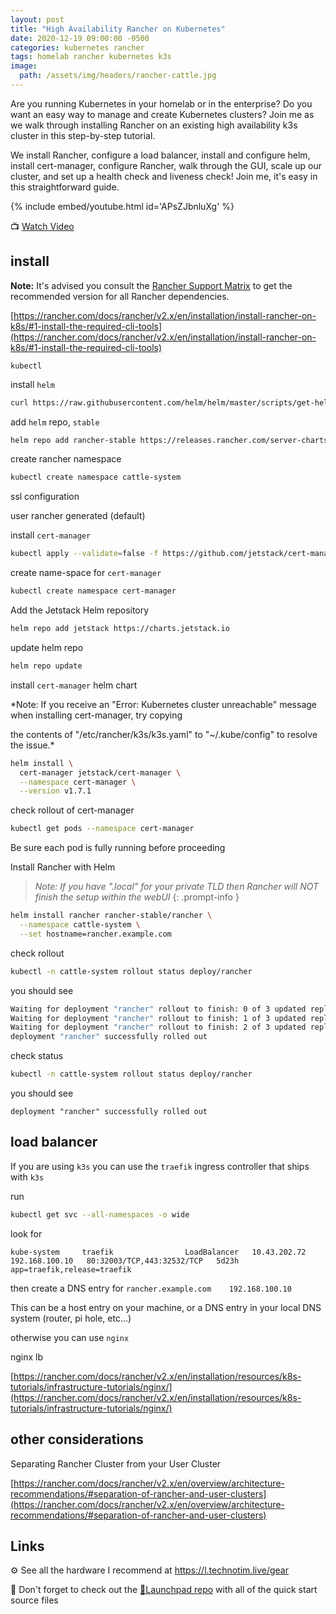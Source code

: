 ```yaml
---
layout: post
title: "High Availability Rancher on Kubernetes"
date: 2020-12-19 09:00:00 -0500
categories: kubernetes rancher
tags: homelab rancher kubernetes k3s
image:
  path: /assets/img/headers/rancher-cattle.jpg
---
```


Are you running Kubernetes in your homelab or in the enterprise?
Do you want an easy way to manage and create Kubernetes clusters?
Join me as we walk through installing Rancher on an existing high availability k3s cluster in this step-by-step tutorial.

We install Rancher, configure a load balancer, install and configure helm, install cert-manager, configure Rancher, walk through the GUI, scale up our cluster, and set up a health check and liveness check! Join me, it's easy in this straightforward guide.

{% include embed/youtube.html id='APsZJbnluXg' %}

📺 [Watch Video](https://www.youtube.com/watch?v=APsZJbnluXg)

## install

**Note:**
It's advised you consult the [Rancher Support Matrix](https://rancher.com/support-maintenance-terms/all-supported-versions)
to get the recommended version for all Rancher dependencies.

[https://rancher.com/docs/rancher/v2.x/en/installation/install-rancher-on-k8s/#1-install-the-required-cli-tools](https://rancher.com/docs/rancher/v2.x/en/installation/install-rancher-on-k8s/#1-install-the-required-cli-tools)

`kubectl`

install `helm`

```bash
curl https://raw.githubusercontent.com/helm/helm/master/scripts/get-helm-3 | bash
```

add `helm` repo, `stable`

```bash
helm repo add rancher-stable https://releases.rancher.com/server-charts/stable
```

create rancher namespace

```bash
kubectl create namespace cattle-system
```

ssl configuration

user rancher generated (default)

install `cert-manager`

```bash
kubectl apply --validate=false -f https://github.com/jetstack/cert-manager/releases/download/v1.7.1/cert-manager.crds.yaml
```

create name-space for `cert-manager`

```bash
kubectl create namespace cert-manager
```

Add the Jetstack Helm repository

 ```bash
 helm repo add jetstack https://charts.jetstack.io
 ```

update helm repo

```bash
helm repo update
```

install `cert-manager` helm chart

*Note: If you receive an "Error: Kubernetes cluster unreachable" message when installing cert-manager, try copying

the contents of "/etc/rancher/k3s/k3s.yaml" to "~/.kube/config" to resolve the issue.*

```bash
helm install \
  cert-manager jetstack/cert-manager \
  --namespace cert-manager \
  --version v1.7.1
```

check rollout of cert-manager

```bash
kubectl get pods --namespace cert-manager
```

Be sure each pod is fully running before proceeding

Install Rancher with Helm

> *Note: If you have ".local" for your private TLD then Rancher will NOT finish the setup within the webUI*
{: .prompt-info }

```bash
helm install rancher rancher-stable/rancher \
  --namespace cattle-system \
  --set hostname=rancher.example.com
```

check rollout

```bash
kubectl -n cattle-system rollout status deploy/rancher
```

you should see

```bash
Waiting for deployment "rancher" rollout to finish: 0 of 3 updated replicas are available...
Waiting for deployment "rancher" rollout to finish: 1 of 3 updated replicas are available...
Waiting for deployment "rancher" rollout to finish: 2 of 3 updated replicas are available...
deployment "rancher" successfully rolled out
```

check status

```bash
kubectl -n cattle-system rollout status deploy/rancher
```

you should see

```log
deployment "rancher" successfully rolled out
```

## load balancer

If you are using `k3s` you can use the `traefik` ingress controller that ships with `k3s`

run

```bash
kubectl get svc --all-namespaces -o wide
```

look for

```log
kube-system     traefik                LoadBalancer   10.43.202.72   192.168.100.10   80:32003/TCP,443:32532/TCP   5d23h   app=traefik,release=traefik
```

then create a DNS entry for `rancher.example.com    192.168.100.10`

This can be a host entry on your machine, or a DNS entry in your local DNS system (router, pi hole, etc...)

otherwise you can use `nginx`

nginx lb

[https://rancher.com/docs/rancher/v2.x/en/installation/resources/k8s-tutorials/infrastructure-tutorials/nginx/](https://rancher.com/docs/rancher/v2.x/en/installation/resources/k8s-tutorials/infrastructure-tutorials/nginx/)

## other considerations

Separating Rancher Cluster from your User Cluster

[https://rancher.com/docs/rancher/v2.x/en/overview/architecture-recommendations/#separation-of-rancher-and-user-clusters](https://rancher.com/docs/rancher/v2.x/en/overview/architecture-recommendations/#separation-of-rancher-and-user-clusters)

## Links

⚙️ See all the hardware I recommend at <https://l.technotim.live/gear>

🚀 Don't forget to check out the [🚀Launchpad repo](https://l.technotim.live/quick-start) with all of the quick start source files

